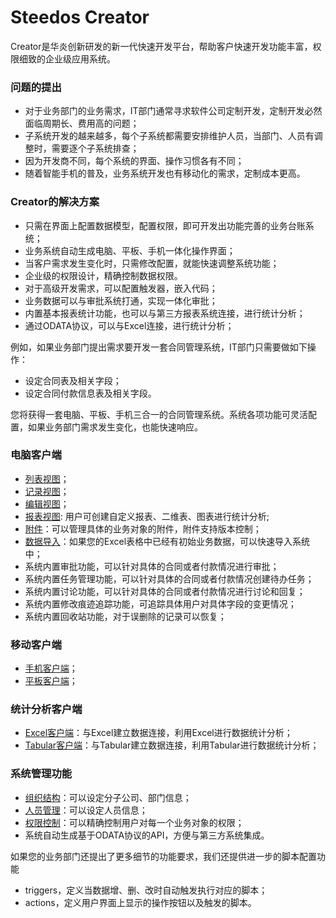 # Steedos Creator
Creator是华炎创新研发的新一代快速开发平台，帮助客户快速开发功能丰富，权限细致的企业级应用系统。

### 问题的提出
- 对于业务部门的业务需求，IT部门通常寻求软件公司定制开发，定制开发必然面临周期长、费用高的问题；
- 子系统开发的越来越多，每个子系统都需要安排维护人员，当部门、人员有调整时，需要逐个子系统排查；
- 因为开发商不同，每个系统的界面、操作习惯各有不同；
- 随着智能手机的普及，业务系统开发也有移动化的需求，定制成本更高。

### Creator的解决方案
- 只需在界面上配置数据模型，配置权限，即可开发出功能完善的业务台账系统；
- 业务系统自动生成电脑、平板、手机一体化操作界面；
- 当客户需求发生变化时，只需修改配置，就能快速调整系统功能；
- 企业级的权限设计，精确控制数据权限。
- 对于高级开发需求，可以配置触发器，嵌入代码；
- 业务数据可以与审批系统打通，实现一体化审批；
- 内置基本报表统计功能，也可以与第三方报表系统连接，进行统计分析；
- 通过ODATA协议，可以与Excel连接，进行统计分析；

例如，如果业务部门提出需求要开发一套合同管理系统，IT部门只需要做如下操作：
- 设定合同表及相关字段；
- 设定合同付款信息表及相关字段。

您将获得一套电脑、平板、手机三合一的合同管理系统。系统各项功能可灵活配置，如果业务部门需求发生变化，也能快速响应。

### 电脑客户端
- [列表视图](listview.md)；
- [记录视图](record.md)；
- [编辑视图](edit.md)；
- [报表视图](reports.md): 用户可创建自定义报表、二维表、图表进行统计分析;
- [附件](attachment.md)：可以管理具体的业务对象的附件，附件支持版本控制；
- [数据导入](import.md)：如果您的Excel表格中已经有初始业务数据，可以快速导入系统中；
- 系统内置审批功能，可以针对具体的合同或者付款情况进行审批；
- 系统内置任务管理功能，可以针对具体的合同或者付款情况创建待办任务；
- 系统内置讨论功能，可以针对具体的合同或者付款情况进行讨论和回复；
- 系统内置修改痕迹追踪功能，可追踪具体用户对具体字段的变更情况；
- 系统内置回收站功能，对于误删除的记录可以恢复；

### 移动客户端
- [手机客户端](mobile.md)；
- [平板客户端](ipad.md)；

### 统计分析客户端
- [Excel客户端](excel.md)：与Excel建立数据连接，利用Excel进行数据统计分析；
- [Tabular客户端](tabular.md)：与Tabular建立数据连接，利用Tabular进行数据统计分析；

### 系统管理功能
- [组织结构](organization.md)：可以设定分子公司、部门信息；
- [人员管理](space_user.md)：可以设定人员信息；
- [权限控制](permission.md)：可以精确控制用户对每一个业务对象的权限；
- 系统自动生成基于ODATA协议的API，方便与第三方系统集成。

如果您的业务部门还提出了更多细节的功能要求，我们还提供进一步的脚本配置功能
- triggers，定义当数据增、删、改时自动触发执行对应的脚本；
- actions，定义用户界面上显示的操作按钮以及触发的脚本。
